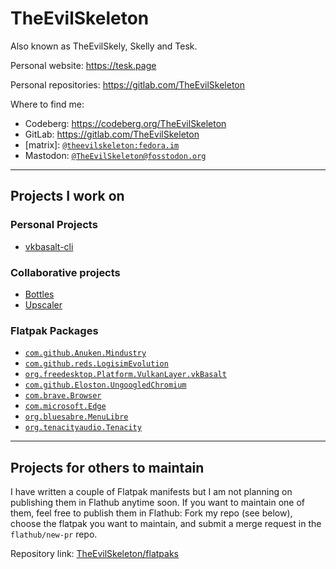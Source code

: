 # TheEvilSkeleton

Also known as TheEvilSkely, Skelly and Tesk.

Personal website: https://tesk.page

Personal repositories: https://gitlab.com/TheEvilSkeleton

Where to find me:
- Codeberg: https://codeberg.org/TheEvilSkeleton
- GitLab: https://gitlab.com/TheEvilSkeleton
- \[matrix\]: [`@theevilskeleton:fedora.im`](https://matrix.to/#/@theevilskeleton:fedora.im)
- Mastodon: [`@TheEvilSkeleton@fosstodon.org`](https://fosstodon.org/@TheEvilSkeleton)

---

## Projects I work on

### Personal Projects
- [vkbasalt-cli](https://gitlab.com/TheEvilSkeleton/vkbasalt-cli)

### Collaborative projects
- [Bottles](https://github.com/bottlesdevs/Bottles)
- [Upscaler](https://gitlab.com/TheEvilSkeleton/Upscaler)

### Flatpak Packages
- [`com.github.Anuken.Mindustry`](https://github.com/flathub/com.github.Anuken.Mindustry)
- [`com.github.reds.LogisimEvolution`](https://github.com/flathub/com.github.reds.LogisimEvolution)
- [`org.freedesktop.Platform.VulkanLayer.vkBasalt`](https://github.com/flathub/org.freedesktop.Platform.VulkanLayer.vkBasalt)
- [`com.github.Eloston.UngoogledChromium`](https://github.com/flathub/com.github.Eloston.UngoogledChromium)
- [`com.brave.Browser`](https://github.com/flathub/com.brave.Browser)
- [`com.microsoft.Edge`](https://github.com/flathub/com.microsoft.Edge)
- [`org.bluesabre.MenuLibre`](https://github.com/flathub/org.bluesabre.MenuLibre)
- [`org.tenacityaudio.Tenacity`](https://github.com/tenacityteam/tenacity-flatpak-nightly)

---

## Projects for others to maintain

I have written a couple of Flatpak manifests but I am not planning on publishing them in Flathub anytime soon. If you want to maintain one of them, feel free to publish them in Flathub: Fork my repo (see below), choose the flatpak you want to maintain, and submit a merge request in the `flathub/new-pr` repo.

Repository link: [TheEvilSkeleton/flatpaks](https://github.com/TheEvilSkeleton/flatpaks)
